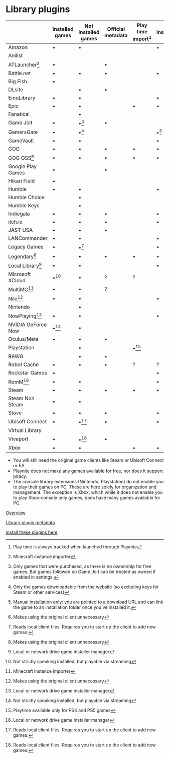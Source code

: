 # Library plugins

|                    | Installed games | Not installed games | Official metadata | Play time import[^h] | Installation |
| ------------------ | --------------- | ------------------- | ----------------- | -------------------- | ------------ |
| Amazon             | •               | •                   |                   |                      | •            |
| Anilist            |                 |                     |                   |                      |              |
| ATLauncher[^l]     | •               |                     | •                 |                      |              |
| Battle.net         | •               | •                   | •                 |                      | •            |
| Big Fish           | •               |                     |                   |                      |              |
| DLsite             |                 | •                   | •                 |                      |              |
| EmuLibrary         | •               | •                   |                   |                      | •            |
| Epic               | •               | •                   |                   | •                    | •            |
| Fanatical          |                 | •                   |                   |                      |              |
| Game Jolt          | •               | •[^j]               | •                 |                      |              |
| GamersGate         | •               | •[^d]               |                   |                      | •[^c]        |
| GameVault          | •               | •                   |                   |                      | •            |
| GOG                | •               | •                   | •                 | •                    | •            |
| GOG OSS[^m]        | •               | •                   | •                 | •                    | •            |
| Google Play Games  | •               |                     | •                 |                      |              |
| Hikari Field       | •               |                     |                   |                      |              |
| Humble             | •               | •                   |                   |                      | •            |
| Humble Choice      |                 | •                   |                   |                      |              |
| Humble Keys        |                 | •                   |                   |                      |              |
| Indiegala          | •               | •                   | •                 |                      | •            |
| itch.io            | •               | •                   | •                 |                      | •            |
| JAST USA           | •               | •                   | •                 |                      |              |
| LANCommander       | •               | •                   |                   |                      | •            |
| Legacy Games       | •               | •[^a]               |                   |                      | •            |
| Legendary[^m]      | •               | •                   | •                 | •                    | •            |
| Local Library[^n]  | •               | •                   |                   |                      | •            |
| Microsoft XCloud   | •[^i]           | •                   | ?                 | ?                    |              |
| MultiMC[^l]        | •               | •                   | ?                 |                      |              |
| Nile[^m]           | •               | •                   |                   |                      | •            |
| Nintendo           |                 | •                   |                   |                      |              |
| NowPlaying[^n]     | •               | •                   |                   |                      | •            |
| NVIDIA GeForce Now | •[^i]           | •                   |                   |                      |              |
| Oculus/Meta        | •               | •                   | •                 |                      |              |
| Playstation        |                 | •                   |                   | •[^k]                |              |
| RAWG               |                 | •                   | •                 |                      |              |
| Robot Cache        | •               | •                   | •                 | ?                    | ?            |
| Rockstar Games     | •               |                     |                   |                      | •            |
| RomM[^n]           | •               | •                   |                   |                      | •            |
| Steam              | •               | •                   | •                 | •                    | •            |
| Steam Non Steam    | •               | •                   |                   |                      |              |
| Stove              | •               | •                   | •                 |                      | •            |
| Ubisoft Connect    | •               | •[^a]               | •                 |                      | •            |
| Virtual Library    |                 |                     |                   |                      |              |
| Viveport           | •               | •[^a]               | •                 |                      |              |
| Xbox               | •               | •                   |                   | •                    | •            |

* You will still need the original game clients like Steam or Ubisoft Connect or EA.
* Playnite does not make any games available for free, nor does it support piracy.
* The console library extensions (Nintendo, Playstation) do not enable you to play their games on PC. These are here solely for organization and management. The exception is Xbox, which while it does not enable you to play Xbox-console only games, does have many games available for PC.


[Overview](./README.md)

[Library plugin metadata](./librarymetadata.md)

[Install these plugins here](https://playnite.link/addons.html)

[^a]: Reads local client files. Requires you to start up the client to add new games.
[^c]: Manual installation only: you are pointed to a download URL and can link the game to an installation folder once you've installed it.
[^d]: Only the games downloadable from the website (so excluding keys for Steam or other services)
[^h]: Play time is always tracked when launched through Playnite
[^i]: Not strictly speaking installed, but playable via streaming
[^j]: Only games that were purchased, as there is no ownership for free games. But games followed on Game Jolt can be treated as owned if enabled in settings.
[^k]: Playtime available only for PS4 and PS5 games
[^l]: Minecraft instance importer
[^m]: Makes using the original client unnecessary
[^n]: Local or network drive game installer manager

